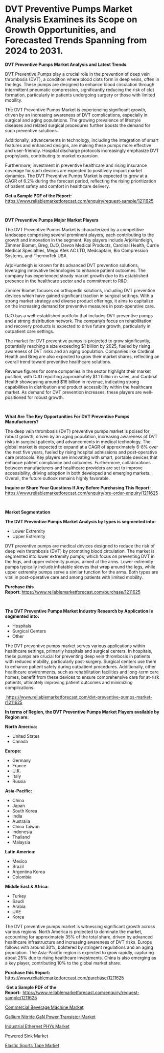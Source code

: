 <p><h1>DVT Preventive Pumps Market Analysis Examines its Scope on Growth Opportunities, and Forecasted Trends Spanning from 2024 to 2031.</h1></p><p><strong>DVT Preventive Pumps Market Analysis and Latest Trends</strong></p>
<p><p>DVT Preventive Pumps play a crucial role in the prevention of deep vein thrombosis (DVT), a condition where blood clots form in deep veins, often in the legs. These pumps are designed to enhance blood circulation through intermittent pneumatic compression, significantly reducing the risk of clot formation, particularly in patients undergoing surgery or those with limited mobility.</p><p>The DVT Preventive Pumps Market is experiencing significant growth, driven by an increasing awareness of DVT complications, especially in surgical and aging populations. The growing prevalence of lifestyle diseases and related surgical procedures further boosts the demand for such preventive solutions. </p><p>Additionally, advancements in technology, including the integration of smart features and enhanced designs, are making these pumps more effective and user-friendly. Hospital discharge protocols increasingly emphasize DVT prophylaxis, contributing to market expansion. </p><p>Furthermore, investment in preventive healthcare and rising insurance coverage for such devices are expected to positively impact market dynamics. The DVT Preventive Pumps Market is expected to grow at a CAGR of 6.2% during the forecast period, reflecting the rising prioritization of patient safety and comfort in healthcare delivery.</p></p>
<p><strong>Get a Sample PDF of the Report:&nbsp;</strong> <a href="https://www.reliablemarketforecast.com/enquiry/request-sample/1211625?utm_campaign=1283&utm_medium=2&utm_source=Github&utm_content=ia&utm_term=05102024&utm_id=dvt-preventive-pumps">https://www.reliablemarketforecast.com/enquiry/request-sample/1211625</a></p>
<p>&nbsp;</p>
<p><strong>DVT Preventive Pumps Major Market Players</strong></p>
<p><p>The DVT Preventive Pumps Market is characterized by a competitive landscape comprising several prominent players, each contributing to the growth and innovation in the segment. Key players include ArjoHuntleigh, Zimmer Biomet, Breg, DJO, Devon Medical Products, Cardinal Health, Currie Medical Specialties, Mego Afek AC LTD, Medcaptain, Bio Compression Systems, and ThermoTek USA.</p><p>ArjoHuntleigh is known for its advanced DVT prevention solutions, leveraging innovative technologies to enhance patient outcomes. The company has experienced steady market growth due to its established presence in the healthcare sector and a commitment to R&D.</p><p>Zimmer Biomet focuses on orthopedic solutions, including DVT prevention devices which have gained significant traction in surgical settings. With a strong market strategy and diverse product offerings, it aims to capitalize on the increasing demand for preventive measures in post-operative care.</p><p>DJO has a well-established portfolio that includes DVT preventive pumps and a strong distribution network. The company’s focus on rehabilitation and recovery products is expected to drive future growth, particularly in outpatient care settings.</p><p>The market for DVT preventive pumps is projected to grow significantly, potentially reaching a size exceeding $1 billion by 2025, fueled by rising awareness of DVT risks and an aging population. Companies like Cardinal Health and Breg are also expected to grow their market shares, reflecting an overall trend toward preventive healthcare solutions.</p><p>Revenue figures for some companies in the sector highlight their market position, with DJO reporting approximately $1.1 billion in sales, and Cardinal Health showcasing around $16 billion in revenue, indicating strong capabilities in distribution and product accessibility within the healthcare market. As demand for DVT prevention increases, these players are well-positioned for robust growth.</p></p>
<p>&nbsp;</p>
<p><strong>What Are The Key Opportunities For DVT Preventive Pumps Manufacturers?</strong></p>
<p><p>The deep vein thrombosis (DVT) preventive pumps market is poised for robust growth, driven by an aging population, increasing awareness of DVT risks in surgical patients, and advancements in medical technology. The global market is expected to expand at a CAGR of approximately 6-8% over the next five years, fueled by rising hospital admissions and post-operative care protocols. Key players are innovating with smart, portable devices that enhance patient compliance and outcomes. Furthermore, collaborations between manufacturers and healthcare providers are set to improve accessibility, driving adoption in both developed and emerging markets. Overall, the future outlook remains highly favorable.</p></p>
<p><strong>Inquire or Share Your Questions If Any Before Purchasing This Report:</strong> <a href="https://www.reliablemarketforecast.com/enquiry/pre-order-enquiry/1211625?utm_campaign=1283&utm_medium=2&utm_source=Github&utm_content=ia&utm_term=05102024&utm_id=dvt-preventive-pumps">https://www.reliablemarketforecast.com/enquiry/pre-order-enquiry/1211625</a></p>
<p>&nbsp;</p>
<p><strong>Market Segmentation</strong></p>
<p><strong>The DVT Preventive Pumps Market Analysis by types is segmented into:</strong></p>
<p><ul><li>Lower Extremity</li><li>Upper Extremity</li></ul></p>
<p><p>DVT preventive pumps are medical devices designed to reduce the risk of deep vein thrombosis (DVT) by promoting blood circulation. The market is segmented into lower extremity pumps, which focus on preventing DVT in the legs, and upper extremity pumps, aimed at the arms. Lower extremity pumps typically include inflatable sleeves that wrap around the legs, while upper extremity pumps serve a similar function for the arms. Both types are vital in post-operative care and among patients with limited mobility.</p></p>
<p><strong>Purchase this Report:&nbsp;</strong><a href="https://www.reliablemarketforecast.com/purchase/1211625?utm_campaign=1283&utm_medium=2&utm_source=Github&utm_content=ia&utm_term=05102024&utm_id=dvt-preventive-pumps">https://www.reliablemarketforecast.com/purchase/1211625</a></p>
<p>&nbsp;</p>
<p><strong>The DVT Preventive Pumps Market Industry Research by Application is segmented into:</strong></p>
<p><ul><li>Hospitals</li><li>Surgical Centers</li><li>Other</li></ul></p>
<p><p>The DVT preventive pumps market serves various applications within healthcare settings, primarily hospitals and surgical centers. In hospitals, these pumps are crucial for preventing deep vein thrombosis in patients with reduced mobility, particularly post-surgery. Surgical centers use them to enhance patient safety during outpatient procedures. Additionally, other healthcare environments, such as rehabilitation facilities and long-term care homes, benefit from these devices to ensure comprehensive care for at-risk patients, ultimately improving patient outcomes and minimizing complications.</p></p>
<p><a href="https://www.reliablemarketforecast.com/dvt-preventive-pumps-market-r1211625?utm_campaign=1283&utm_medium=2&utm_source=Github&utm_content=ia&utm_term=05102024&utm_id=dvt-preventive-pumps">&nbsp;https://www.reliablemarketforecast.com/dvt-preventive-pumps-market-r1211625</a></p>
<p><strong>In terms of Region, the DVT Preventive Pumps Market Players available by Region are:</strong></p>
<p>
    <p> <strong> North America: </strong>
        <ul>
            <li>United States</li>
            <li>Canada</li>
        </ul>
        </p> 
    <p> <strong> Europe: </strong>
        <ul>
            <li>Germany</li>
            <li>France</li>
            <li>U.K.</li>
            <li>Italy</li>
            <li>Russia</li>
        </ul>
        </p> 
    <p> <strong> Asia-Pacific: </strong>
        <ul>
            <li>China</li>
            <li>Japan</li>
            <li>South Korea</li>
            <li>India</li>
            <li>Australia</li>
            <li>China Taiwan</li>
            <li>Indonesia</li>
            <li>Thailand</li>
            <li>Malaysia</li>
        </ul>
        </p> 
    <p> <strong> Latin America: </strong>
        <ul>
            <li>Mexico</li>
            <li>Brazil</li>
            <li>Argentina Korea</li>
            <li>Colombia</li>
        </ul>
        </p> 
    <p> <strong> Middle East & Africa: </strong>
        <ul>
            <li>Turkey</li>
            <li>Saudi</li>
            <li>Arabia</li>
            <li>UAE</li>
            <li>Korea</li>
        </ul>
    </p>
    </p>
<p><p>The DVT preventive pumps market is witnessing significant growth across various regions. North America is projected to dominate the market, accounting for approximately 35% of the total share, driven by advanced healthcare infrastructure and increasing awareness of DVT risks. Europe follows with around 30%, bolstered by stringent regulations and an aging population. The Asia-Pacific region is expected to grow rapidly, capturing about 25% due to rising healthcare investments. China is also emerging as a key player, contributing 10% to the global market share.</p></p>
<p><strong>Purchase this Report: </strong><a href="https://www.reliablemarketforecast.com/purchase/1211625?utm_campaign=1283&utm_medium=2&utm_source=Github&utm_content=ia&utm_term=05102024&utm_id=dvt-preventive-pumps">https://www.reliablemarketforecast.com/purchase/1211625</a></p>
<p>&nbsp;<strong>Get a Sample PDF of the Report:&nbsp;&nbsp;</strong><a href="https://www.reliablemarketforecast.com/enquiry/request-sample/1211625?utm_campaign=1283&utm_medium=2&utm_source=Github&utm_content=ia&utm_term=05102024&utm_id=dvt-preventive-pumps">https://www.reliablemarketforecast.com/enquiry/request-sample/1211625</a></p>
<p><strong></strong></p>
<p><p><a href="https://www.linkedin.com/pulse/influencing-factors-commercial-beverage-machine-market-insights-prhee?utm_campaign=1283&utm_medium=2&utm_source=Github&utm_content=ia&utm_term=05102024&utm_id=dvt-preventive-pumps">Commercial Beverage Machine Market</a></p><p><a href="https://issuu.com/reportprime-2/docs/gallium-nitride-gan-power-transisto_4bc6a9532656a2?utm_campaign=1283&utm_medium=2&utm_source=Github&utm_content=ia&utm_term=05102024&utm_id=dvt-preventive-pumps">Gallium Nitride GaN Power Transistor Market</a></p><p><a href="https://issuu.com/reportprime-2/docs/industrial-ethernet-phys-market-siz_4dbf1fa3d58d68?utm_campaign=1283&utm_medium=2&utm_source=Github&utm_content=ia&utm_term=05102024&utm_id=dvt-preventive-pumps">Industrial Ethernet PHYs Market</a></p><p><a href="https://www.linkedin.com/pulse/strategic-market-insights-navigating-global-powered-sink-fv2ue?utm_campaign=1283&utm_medium=2&utm_source=Github&utm_content=ia&utm_term=05102024&utm_id=dvt-preventive-pumps">Powered Sink Market</a></p><p><a href="https://github.com/dringals/Market-Research-Report-List-6/blob/main/elastic-sports-tape-market.md?utm_campaign=1283&utm_medium=2&utm_source=Github&utm_content=ia&utm_term=05102024&utm_id=dvt-preventive-pumps">Elastic Sports Tape Market</a></p></p>